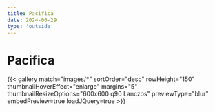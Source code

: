 ```yaml
---
title: Pacifica
date: 2024-06-29
type: 'outside'
---
```


# Pacifica

{{< gallery match="images/*" sortOrder="desc" rowHeight="150" thumbnailHoverEffect="enlarge" margins="5" thumbnailResizeOptions="600x600 q90 Lanczos" previewType="blur" embedPreview=true loadJQuery=true >}}
